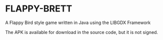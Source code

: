 # FLAPPY-BRETT
A Flappy Bird style game written in Java using the LIBGDX Framework

The APK is available for download in the source code, 
but it is not signed.
